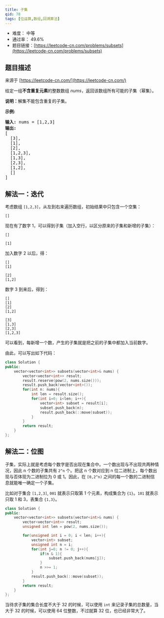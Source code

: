```yaml
---
title: 子集
qid: 78
tags: [位运算,数组,回溯算法]
---
```



- 难度： 中等
- 通过率： 49.6%
- 题目链接：[https://leetcode-cn.com/problems/subsets](https://leetcode-cn.com/problems/subsets)


## 题目描述

来源于 [https://leetcode-cn.com/](https://leetcode-cn.com/)

<p>给定一组<strong>不含重复元素</strong>的整数数组&nbsp;<em>nums</em>，返回该数组所有可能的子集（幂集）。</p>

<p><strong>说明：</strong>解集不能包含重复的子集。</p>

<p><strong>示例:</strong></p>

<pre><strong>输入:</strong> nums = [1,2,3]
<strong>输出:</strong>
[
  [3],
&nbsp; [1],
&nbsp; [2],
&nbsp; [1,2,3],
&nbsp; [1,3],
&nbsp; [2,3],
&nbsp; [1,2],
&nbsp; []
]</pre>



## 解法一：迭代


考虑数组 `[1,2,3]`，从左到右来遍历数组，初始结果中只包含一个空集：

```
[]
```

现在有了数字 1，可以得到子集（加入空行，以区分原来的子集和新增的子集）：

```
[]

[1]
```

加入数字 2 以后，得：

```
[]
[1]

[2]
[1,2]
```

数字 3 到来后，得到：

```
[]
[1]
[2]
[1,2]

[3]
[1,3]
[2,3]
[1,2,3]
```

可以看到，每新增一个数，产生的子集就是把之前的子集中都加入当前数字。

由此，可以写出如下代码：

```c++
class Solution {
public:
    vector<vector<int>> subsets(vector<int>& nums) {
        vector<vector<int>> result;
        result.reserve(pow(2, nums.size()));
        result.push_back(vector<int>());
        for(int n: nums){
            int len = result.size();
            for(int i=0; i<len; i++){
                vector<int> subset = result[i];
                subset.push_back(n);
                result.push_back(::move(subset));
            }
        }
        return result;
    }
};
```

## 解法二：位图

子集，实际上就是考虑每个数字是否出现在集合中。一个数出现与不出现共两种情况，因此 n 个数的子集共有 `2^n` 个。把这 n 个数对应到 n 位二进制上，每个数出现与否体现为二进制位为 0 或 1。因此，在 `[0,2^n)` 之间的每一个数的二进制信息就能唯一确定一个子集。 

比如对于集合 `[1,2,3]`, `001` 就表示只取第 1 个元素，构成集合为 `{1}`。`101` 就表示只取 1 和 3，表集合 `{1,3}`。

```c++
class Solution {
public:
    vector<vector<int>> subsets(vector<int>& nums) {
        vector<vector<int>> result;
        unsigned int len = pow(2, nums.size());

        for(unsigned int i = 0; i < len; i++){
            vector<int> subset;
            unsigned int n = i;
            for(int j=0; n != 0; j++){
                if(n & 1){
                    subset.push_back(nums[j]);
                }
                n >>= 1;
            }
            result.push_back(::move(subset));
        }
        return result;
    }
};
```

当待求子集的集合长度不大于 32 的时候，可以使用 `int` 来记录子集的总数量，当大于 32 的时候，可以使用 64 位整数，不过就算 32 位，也已经非常大了。
